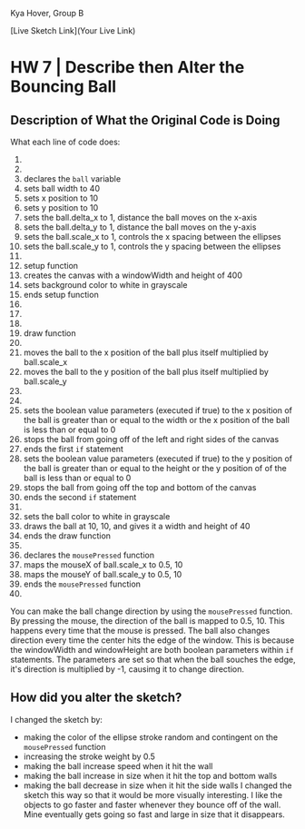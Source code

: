 Kya Hover, Group B

[Live Sketch Link](Your Live Link)


# HW 7 | Describe then Alter the Bouncing Ball

## Description of What the Original Code is Doing

What each line of code does:

1.
2.
3. declares the `ball` variable
4. sets ball width to 40
5. sets x position to 10
6. sets y position to 10
7. sets the ball.delta_x to 1, distance the ball moves on the x-axis
8. sets the ball.delta_y to 1, distance the ball moves on the y-axis
9. sets the ball.scale_x to 1, controls the x spacing between the ellipses
10. sets the ball.scale_y to 1, controls the y spacing between the ellipses
11.
12. setup function
13. creates the canvas with a windowWidth and height of  400
14. sets background color to white in grayscale
15. ends setup function
16.
17.
18.
19. draw function
20.
21. moves the ball to the x position of the ball plus itself multiplied by ball.scale_x
22. moves the ball to the y position of the ball plus itself multiplied by ball.scale_y
23.
24.
25. sets the boolean value parameters (executed if true) to the x position of the ball is greater than or equal to the width or the x position of the ball is less than or equal to 0
26. stops the ball from going off of the left and right sides of the canvas
27. ends the first `if` statement
28. sets the boolean value parameters (executed if true) to the y position of the ball is greater than or equal to the height or the y position of of the ball is less than or equal to 0
29. stops the ball from going off the top and bottom of the canvas
30. ends the second `if` statement
31.
32. sets the ball color to white in grayscale
33. draws the ball at 10, 10, and gives it a width and height of 40
34. ends the draw function
35.
36. declares the `mousePressed` function
37. maps the mouseX of ball.scale_x to 0.5, 10
38. maps the mouseY of ball.scale_y to 0.5, 10
39. ends the `mousePressed` function
40.

You can make the ball change direction by using the `mousePressed` function. By pressing the mouse, the direction of the ball is mapped to 0.5, 10. This happens every time that the mouse is pressed. The ball also changes direction every time the center hits the edge of the window. This is because the windowWidth and windowHeight are both boolean parameters within `if` statements. The parameters are set so that when the ball souches the edge, it's direction is multiplied by -1, causimg it to change direction.

## How did you alter the sketch?

I changed the sketch by:
  * making the color of the ellipse stroke random and contingent on the `mousePressed` function
  * increasing the stroke weight by 0.5
  * making the ball increase speed when it  hit the wall
  * making the ball increase in size when it hit the top and bottom walls
  * making the ball decrease in size when it hit the side walls
I changed the sketch this way so that it would be more visually interesting. I like the objects to go faster and faster whenever they bounce off of the wall. Mine eventually gets going so fast and large in size that it disappears.
